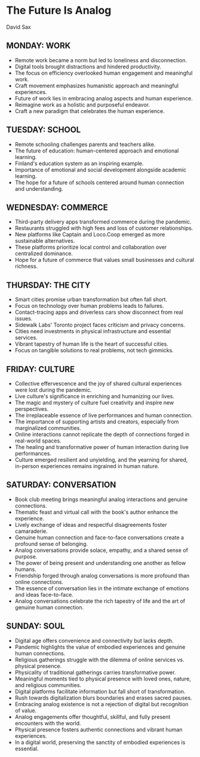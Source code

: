 # The Future Is Analog
David Sax


## MONDAY: WORK
- Remote work became a norm but led to loneliness and disconnection.
- Digital tools brought distractions and hindered productivity.
- The focus on efficiency overlooked human engagement and meaningful work.
- Craft movement emphasizes humanistic approach and meaningful experiences.
- Future of work lies in embracing analog aspects and human experience.
- Reimagine work as a holistic and purposeful endeavor.
- Craft a new paradigm that celebrates the human experience.

## TUESDAY: SCHOOL
- Remote schooling challenges parents and teachers alike.
- The future of education: human-centered approach and emotional learning.
- Finland's education system as an inspiring example.
- Importance of emotional and social development alongside academic learning.
- The hope for a future of schools centered around human connection and understanding.

## WEDNESDAY: COMMERCE
- Third-party delivery apps transformed commerce during the pandemic.
- Restaurants struggled with high fees and loss of customer relationships.
- New platforms like Captain and Loco.Coop emerged as more sustainable alternatives.
- These platforms prioritize local control and collaboration over centralized dominance.
- Hope for a future of commerce that values small businesses and cultural richness.

## THURSDAY: THE CITY
- Smart cities promise urban transformation but often fall short.
- Focus on technology over human problems leads to failures.
- Contact-tracing apps and driverless cars show disconnect from real issues.
- Sidewalk Labs' Toronto project faces criticism and privacy concerns.
- Cities need investments in physical infrastructure and essential services.
- Vibrant tapestry of human life is the heart of successful cities.
- Focus on tangible solutions to real problems, not tech gimmicks.

## FRIDAY: CULTURE
- Collective effervescence and the joy of shared cultural experiences were lost during the pandemic.
- Live culture's significance in enriching and humanizing our lives.
- The magic and mystery of culture fuel creativity and inspire new perspectives.
- The irreplaceable essence of live performances and human connection.
- The importance of supporting artists and creators, especially from marginalized communities.
- Online interactions cannot replicate the depth of connections forged in real-world spaces.
- The healing and transformative power of human interaction during live performances.
- Culture emerged resilient and unyielding, and the yearning for shared, in-person experiences remains ingrained in human nature.

## SATURDAY: CONVERSATION
- Book club meeting brings meaningful analog interactions and genuine connections.
- Thematic feast and virtual call with the book's author enhance the experience.
- Lively exchange of ideas and respectful disagreements foster camaraderie.
- Genuine human connection and face-to-face conversations create a profound sense of belonging.
- Analog conversations provide solace, empathy, and a shared sense of purpose.
- The power of being present and understanding one another as fellow humans.
- Friendship forged through analog conversations is more profound than online connections.
- The essence of conversation lies in the intimate exchange of emotions and ideas face-to-face.
- Analog conversations celebrate the rich tapestry of life and the art of genuine human connection.

## SUNDAY: SOUL
- Digital age offers convenience and connectivity but lacks depth.
- Pandemic highlights the value of embodied experiences and genuine human connections.
- Religious gatherings struggle with the dilemma of online services vs. physical presence.
- Physicality of traditional gatherings carries transformative power.
- Meaningful moments tied to physical presence with loved ones, nature, and religious communities.
- Digital platforms facilitate information but fall short of transformation.
- Rush towards digitalization blurs boundaries and erases sacred pauses.
- Embracing analog existence is not a rejection of digital but recognition of value.
- Analog engagements offer thoughtful, skillful, and fully present encounters with the world.
- Physical presence fosters authentic connections and vibrant human experiences.
- In a digital world, preserving the sanctity of embodied experiences is essential.

